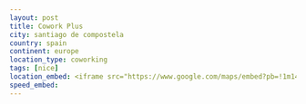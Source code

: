 ```yaml
---
layout: post
title: Cowork Plus
city: santiago de compostela
country: spain
continent: europe
location_type: coworking
tags: [nice]
location_embed: <iframe src="https://www.google.com/maps/embed?pb=!1m14!1m8!1m3!1d11695.57134138654!2d-8.5445716!3d42.875106!3m2!1i1024!2i768!4f13.1!3m3!1m2!1s0xd2eff907819b6ff%3A0x5fbf43f3dd8784ad!2sCowork%20Plus!5e0!3m2!1sde!2sde!4v1696318373530!5m2!1sde!2sde" width="600" height="450" style="border:0;" allowfullscreen="" loading="lazy" referrerpolicy="no-referrer-when-downgrade"></iframe>   
speed_embed: 
---
```

